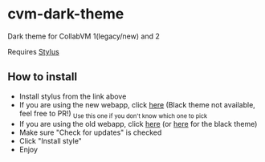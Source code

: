 # cvm-dark-theme
Dark theme for CollabVM 1(legacy/new) and 2

Requires [Stylus](https://add0n.com/stylus.html)

## How to install
* Install stylus from the link above
* If you are using the new webapp, click [here](https://github.com/MDMCK10/cvm-dark-theme/raw/master/cvm_dark.user.css) (Black theme not available, feel free to PR!) <sub>Use this one if you don't know which one to pick<sub>
* If you are using the old webapp, click [here](https://github.com/MDMCK10/cvm-dark-theme/raw/master/cvm_dark_legacy.user.css) (or [here](https://github.com/MDMCK10/cvm-dark-theme/raw/master/cvm_black_legacy.user.css) for the black theme)
* Make sure "Check for updates" is checked
* Click "Install style"
* Enjoy
